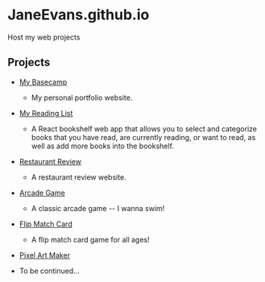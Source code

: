 # JaneEvans.github.io

Host my web projects

## Projects
* [My Basecamp](https://janeevans.github.io/my-portfolio-website/)
    - My personal portfolio website.

* [My Reading List](https://janeevans.github.io/myReads)
    - A React bookshelf web app that allows you to select and categorize books that you have read, are currently reading, or want to read, as well as add more books into the bookshelf.

* [Restaurant Review](https://janeevans.github.io/restaurant-review/)
    - A restaurant review website.

* [Arcade Game](https://janeevans.github.io/arcade-game/)
    - A classic arcade game -- I wanna swim!

* [Flip Match Card](https://janeevans.github.io/match-card/)
    - A flip match card game for all ages!

* [Pixel Art Maker](https://janeevans.github.io/pixel-art-maker/)



<!-- * [Feed Reader Testing](https://janeevans.github.io/feed-reader-testing/) -->
* To be continued...

